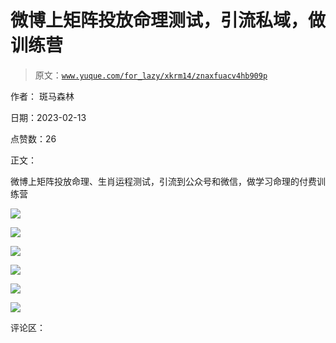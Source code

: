# 微博上矩阵投放命理测试，引流私域，做训练营

> 原文：[`www.yuque.com/for_lazy/xkrm14/znaxfuacv4hb909p`](https://www.yuque.com/for_lazy/xkrm14/znaxfuacv4hb909p)

作者： 斑马森林

日期：2023-02-13

点赞数：26

正文：

微博上矩阵投放命理、生肖运程测试，引流到公众号和微信，做学习命理的付费训练营

![](img/2ecebc5520ac81def15a8247e7e26796.png)  

![](img/287425e7fc8aa7ba999cd3addfb69d5f.png)  

![](img/75d43191a71ad0aff7a9644ecb5a7b35.png)

![](img/9f95a41190aaedd6e629787af783765f.png)

![](img/7df276f20f789ebbd6d5490cc06aadd1.png)

![](img/5092618df1e44c273272f4c152283c1c.png)

评论区：



